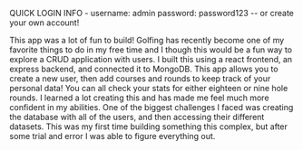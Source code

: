 QUICK LOGIN INFO - username: admin password: password123 -- or create your own account! 

This app was a lot of fun to build! Golfing has recently become one of my favorite things to do in my free time and I though this would be a fun way 
to explore a CRUD application with users. I built this using a react frontend, an express backend, and connected it to MongoDB. This app allows you to
create a new user, then add courses and rounds to keep track of your personal data! You can all check your stats for either eighteen or nine hole rounds.
I learned a lot creating this and has made me feel much more confident in my abilities. One of the biggest challenges I faced was creating the database with
all of the users, and then accessing their different datasets. This was my first time building something this complex, but after some trial and error I was able
to figure everything out.
